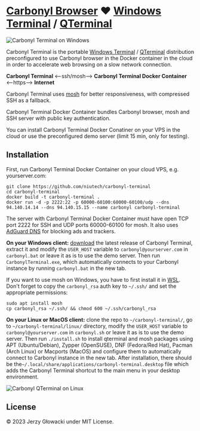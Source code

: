 # [Carbonyl Browser](https://github.com/fathyb/carbonyl) ❤️ [Windows Terminal](https://github.com/microsoft/terminal) / [QTerminal](https://github.com/lxqt/qterminal)

![Carbonyl Terminal on Windows](https://github.com/niutech/carbonyl-terminal/assets/384997/88bb7289-1d34-4664-b574-5f1707549fba)

Carbonyl Terminal is the portable [Windows Terminal](https://github.com/microsoft/terminal) / [QTerminal](https://github.com/lxqt/qterminal) distribution preconfigured to use Carbonyl browser in the Docker container in the cloud in order to accelerate web browsing on a slow network connection.

**Carbonyl Terminal** ⟵ssh/mosh⟶ **Carbonyl Terminal Docker Container** ⟵https⟶ **Internet**

Carbonyl Terminal uses [mosh](https://mosh.org/) for better responsiveness, with compressed SSH as a fallback.

Carbonyl Terminal Docker Container bundles Carbonyl browser, mosh and SSH server with public key authentication.

You can install Carbonyl Terminal Docker Conatiner on your VPS in the cloud or use the preconfigured demo server (limit 15 min, only for testing).

## Installation

First, run Carbonyl Terminal Docker Container on your cloud VPS, e.g. yourserver.com:

```
git clone https://github.com/niutech/carbonyl-terminal
cd carbonyl-terminal
docker build -t carbonyl-terminal .
docker run -d -p 2222:22 -p 60000-60100:60000-60100/udp --dns 94.140.14.14 --dns 94.140.15.15 --name carbonyl carbonyl-terminal
```

The server with Carbonyl Terminal Docker Container must have open TCP port 2222 for SSH and UDP ports 60000-60100 for mosh. It also uses [AdGuard DNS](https://adguard-dns.io/en/public-dns.html) for blocking ads and trackers.

**On your Windows client:** [download](https://github.com/niutech/carbonyl-terminal/releases) the latest release of Carbonyl Terminal, extract it and modify the `USER_HOST` variable to `carbonyl@yourserver.com` in `carbonyl.bat` or leave it as is to use the demo server. Then run `CarbonylTerminal.exe`, which automatically connects to your Carbonyl instance by running `carbonyl.bat` in the new tab.

If you want to use mosh on Windows, you have to first install it in [WSL](https://learn.microsoft.com/en-us/windows/wsl/). Don't forget to copy the `carbonyl_rsa` auth key to `~/.ssh/` and set the appropriate permissions:

```
sudo apt install mosh
cp carbonyl_rsa ~/.ssh/ && chmod 600 ~/.ssh/carbonyl_rsa
```

**On your Linux or MacOS client:** clone the repo to `~/carbonyl-terminal/`, go to `~/carbonyl-terminal/linux/` directory, modify the `USER_HOST` variable to `carbonyl@yourserver.com` in `carbonyl.sh` or leave it as is to use the demo server. Then run `./install.sh` to install qterminal and mosh packages using APT (Ubuntu/Debian), Zypper (OpenSUSE), DNF (Fedora/Red Hat), Pacman (Arch Linux) or Macports (MacOS) and configure them to automatically connect to Carbonyl instance in the new tab. After installation, there should be the`~/.local/share/applications/carbonyl-terminal.desktop` file which adds the Carbonyl Terminal shortcut to the main menu in your desktop environment.

![Carbonyl QTerminal on Linux](https://github.com/niutech/carbonyl-terminal/assets/384997/0b7ffdd0-507f-4d94-af77-350a515c3f14)


## License

© 2023 Jerzy Głowacki under MIT License.
